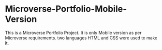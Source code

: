 # Microverse-Portfolio-Mobile-Version
This is a Microverse Portfolio Project. It is only Mobile version as per Microverse requirements. two languages HTML and CSS were used to make it.
